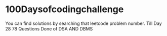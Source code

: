# 100Daysofcodingchallenge

You can find solutions by searching that leetcode problem number.
Till Day 28 78 Questions Done of DSA AND DBMS
